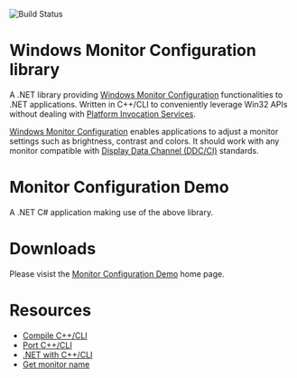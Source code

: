 ![Build Status](https://slions.visualstudio.com/_apis/public/build/definitions/ad16bbd0-a884-4787-8e3a-85daf30cca16/1/badge)

# Windows Monitor Configuration library
A .NET library providing [Windows Monitor Configuration] functionalities to .NET applications.
Written in C++/CLI to conveniently leverage Win32 APIs without dealing with [Platform Invocation Services].

[Windows Monitor Configuration] enables applications to adjust a monitor settings such as brightness, contrast and colors.
It should work with any monitor compatible with [Display Data Channel (DDC/CI)] standards.

# Monitor Configuration Demo
A .NET C# application making use of the above library.

# Downloads
Please visist the [Monitor Configuration Demo] home page.

[Windows Monitor Configuration]: https://msdn.microsoft.com/en-us/library/vs/alm/dd692962(v=vs.85).aspx
[Platform Invocation Services]: https://en.wikipedia.org/wiki/Platform_Invocation_Services
[Display Data Channel (DDC/CI)]: https://en.wikipedia.org/wiki/Display_Data_Channel
[Monitor Configuration Demo]: https://slions.net/resources/monitor-configuration-demo.3/

# Resources

- [Compile C++/CLI]
- [Port C++/CLI]
- [.NET with C++/CLI]
- [Get monitor name]


[Compile C++/CLI]: https://learn.microsoft.com/en-us/cpp/dotnet/walkthrough-compiling-a-cpp-program-that-targets-the-clr-in-visual-studio?view=msvc-170
[Port C++/CLI]: https://learn.microsoft.com/en-us/dotnet/core/porting/cpp-cli
[.NET with C++/CLI]: https://learn.microsoft.com/en-us/cpp/dotnet/dotnet-programming-with-cpp-cli-visual-cpp
[Get monitor name]: https://stackoverflow.com/a/28257839/3969362